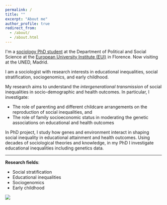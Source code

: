 ```yaml
---
permalink: /
title: ""
excerpt: "About me"
author_profile: true
redirect_from: 
  - /about/
  - /about.html
---
```




I'm a [sociology PhD student](https://www.eui.eu/people?id=gaia-ghirardi) at the Department of Political and Social Science at the [European University Institute (EUI)](https://www.eui.eu/en/academic-units/political-and-social-sciences) in Florence. Now visiting at the UNED, Madrid.  

I am a sociologist with research interests in educational inequalities, social stratification, sociogenomics, and early childhood. 

My research aims to understand the *intergenerational transmission* of social inequalities in socio-demographic and health outcomes. In particular, I investigate: 
* The role of parenting and different childcare arrangements on the reproduction of social inequalities, and
* The role of family socioeconomic status in moderating the genetic associations on educational and health outcomes  

In PhD project, I study how genes and environment interact in shaping social inequality in educational attainment and health outcomes. Using decades of sociological theories and knowledge, in my PhD I investigate educational inequalities including genetics data. 



---

**Research fields**:   
* Social stratification
* Educational inequalities
* Sociogenomics
* Early childhood

  

![](http://gaiaghirardi.github.io/images/bybike1.jpeg)



